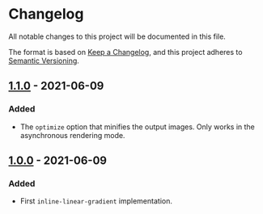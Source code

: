 # Changelog

All notable changes to this project will be documented in this file.

The format is based on [Keep a Changelog](https://keepachangelog.com/en/1.0.0/),
and this project adheres to [Semantic Versioning](https://semver.org/spec/v2.0.0.html).

## [1.1.0] - 2021-06-09

### Added

- The `optimize` option that minifies the output images. Only works in the
  asynchronous rendering mode.

## [1.0.0] - 2021-06-09

### Added

- First `inline-linear-gradient` implementation.

[1.1.0]: https://github.com/borodean/sassy-inline-gradients/compare/v1.0.0...v1.1.0
[1.0.0]: https://github.com/borodean/sassy-inline-gradients/releases/tag/v1.0.0
